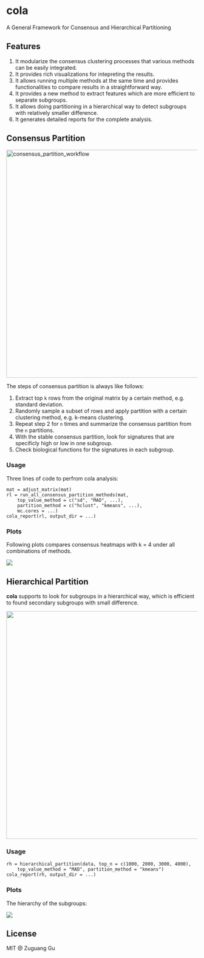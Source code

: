 # cola

A General Framework for Consensus and Hierarchical Partitioning

## Features

1. It modularize the consensus clustering processes that various methods can
   be easily integrated.
2. It provides rich visualizations for intepreting the results.
3. It allows running multiple methods at the same time and provides
   functionalities to compare results in a straightforward way.
4. It provides a new method to extract features which are more efficient to
   separate subgroups.
5. It allows doing partitioning in a hierarchical way to detect subgroups
   with relatively smaller difference.
6. It generates detailed reports for the complete analysis.

## Consensus Partition

<img width="600" alt="consensus_partition_workflow" src="https://user-images.githubusercontent.com/449218/41279038-b1d73680-6e2b-11e8-94eb-d0d53eae5d60.png">

The steps of consensus partition is always like follows:

1. Extract top `k` rows from the original matrix by a certain method, e.g.
   standard deviation.
2. Randomly sample a subset of rows and apply partition with a certain
   clustering method, e.g. k-means clustering.
3. Repeat step 2 for `n` times and summarize the consensus partition from the
   `n` partitions.
4. With the stable consensus partition, look for signatures that are
   specificly high or low in one subgroup.
5. Check biological functions for the signatures in each subgroup.

### Usage

Three lines of code to perfrom cola analysis:

```{r}
mat = adjust_matrix(mat)
rl = run_all_consensus_partition_methods(mat, 
    top_value_method = c("sd", "MAD", ...),
    partition_method = c("hclust", "kmeans", ...),
    mc.cores = ...)
cola_report(rl, output_dir = ...)
```

### Plots

Following plots compares consensus heatmaps with k = 4 under all combinations of methods.

<img src="https://user-images.githubusercontent.com/449218/41279146-f949b9f2-6e2b-11e8-902e-0715fe7b16fa.png">

## Hierarchical Partition

**cola** supports to look for subgroups in a hierarchical way, which is efficient to found secondary subgroups with small difference.

<img width="600" src="https://user-images.githubusercontent.com/449218/41279180-1060bb68-6e2c-11e8-8bb3-f6a197294f4d.png">

### Usage

```{r}
rh = hierarchical_partition(data, top_n = c(1000, 2000, 3000, 4000),
    top_value_method = "MAD", partition_method = "kmeans")
cola_report(rh, output_dir = ...)
```

### Plots

The hierarchy of the subgroups:

<img src="https://user-images.githubusercontent.com/449218/48982041-8be0bc00-f0dd-11e8-80ab-2732daedad94.png">

## License

MIT @ Zuguang Gu

